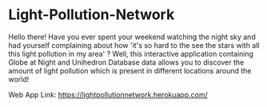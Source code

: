 # Light-Pollution-Network
Hello there! Have you ever spent your weekend watching the night sky and had yourself complaining about how 'it's so hard to the see the stars with all this light pollution in my area' ? Well, this interactive application containing Globe at Night and Unihedron Database data allows you to discover the amount of light pollution which is present in different locations around the world!

Web App Link: https://lightpollutionnetwork.herokuapp.com/
